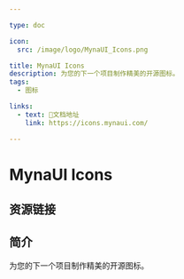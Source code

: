 ```yaml
---

type: doc

icon:
  src: /image/logo/MynaUI_Icons.png

title: MynaUI Icons
description: 为您的下一个项目制作精美的开源图标。
tags:
  - 图标

links:
  - text: 📖文档地址
    link: https://icons.mynaui.com/

---
```


<ShowLogo />

# MynaUI Icons

<ShowTags />

<ShowBreadcrumb />

## 资源链接

<ShowLinks />

## 简介

为您的下一个项目制作精美的开源图标。
